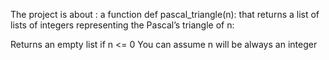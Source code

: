 The project is about : a function def pascal_triangle(n): that returns a list of lists of integers representing the Pascal’s triangle of n:

Returns an empty list if n <= 0 You can assume n will be always an integer